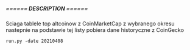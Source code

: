 ##### ====== DESCRIPTION ======

Sciaga tablele top altcoinow z CoinMarketCap z wybranego okresu
nastepnie na podstawie tej listy pobiera dane historyczne z CoinGecko 

```**UZYCIE PRZYKLAD:**
run.py -date 20210408


